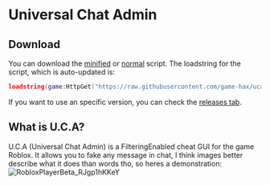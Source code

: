 # Universal Chat Admin

## Download

You can download the [minified](https://github.com/game-hax/uca/blob/main/release/uca.min.lua) or [normal](https://github.com/game-hax/uca/blob/main/release/uca.lua) script.
The loadstring for the script, which is auto-updated is:
```lua
loadstring(game:HttpGet("https://raw.githubusercontent.com/game-hax/uca/main/release/uca.min.lua"))()
```
If you want to use an specific version, you can check the [releases tab](https://github.com/game-hax/uca/releases).

## What is U.C.A?

U.C.A (Universal Chat Admin) is a FilteringEnabled cheat GUI for the game Roblox.
It allows you to fake any message in chat, I think images better describe what it does than words tho, so heres a demonstration:
![RobloxPlayerBeta_RJgp1hKKeY](https://user-images.githubusercontent.com/120275751/224177824-a04f6ebe-d933-4054-ae8b-d4278a76c7d7.gif)
